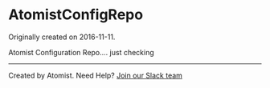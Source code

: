 AtomistConfigRepo
===========================

Originally created on 2016-11-11.

Atomist Configuration Repo.... just checking

---
Created by Atomist. Need Help? <a href="https://join.atomist.com/">Join our Slack team</a>
